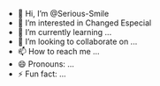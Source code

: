 - 👋 Hi, I’m @Serious-Smile
- 👀 I’m interested in Changed Especial
- 🌱 I’m currently learning ...
- 💞️ I’m looking to collaborate on ...
- 📫 How to reach me ...
- 😄 Pronouns: ...
- ⚡ Fun fact: ...

<!---
Serious-Smile/Serious-Smile is a ✨ special ✨ repository because its `README.md` (this file) appears on your GitHub profile.
You can click the Preview link to take a look at your changes.
--->
